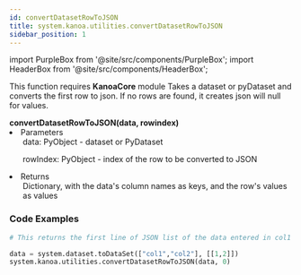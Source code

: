 ```yaml
---
id: convertDatasetRowToJSON
title: system.kanoa.utilities.convertDatasetRowToJSON
sidebar_position: 1
---
```

import PurpleBox from '@site/src/components/PurpleBox';
import HeaderBox from '@site/src/components/HeaderBox';

<PurpleBox>This function requires <b>KanoaCore</b> module</PurpleBox>
<HeaderBox header="Description">Takes a dataset or pyDataset and converts the first row to json. If no rows are found, it creates json will null for values. </HeaderBox>

<HeaderBox header="Syntax">
    <b>convertDatasetRowToJSON(data, rowindex)</b>
    <li> Parameters <br />
        <ul> data: PyObject - dataset or PyDataset </ul>
        <ul> rowIndex: PyObject - index of the row to be converted to JSON </ul>
    </li>
    <li> Returns <br />
        <ul> Dictionary, with the data's column names as keys, and the row's values as values </ul>
    </li>
</HeaderBox>

### Code Examples

```py
# This returns the first line of JSON list of the data entered in col1 and col2

data = system.dataset.toDataSet(["col1","col2"], [[1,2]])
system.kanoa.utilities.convertDatasetRowToJSON(data, 0)
```